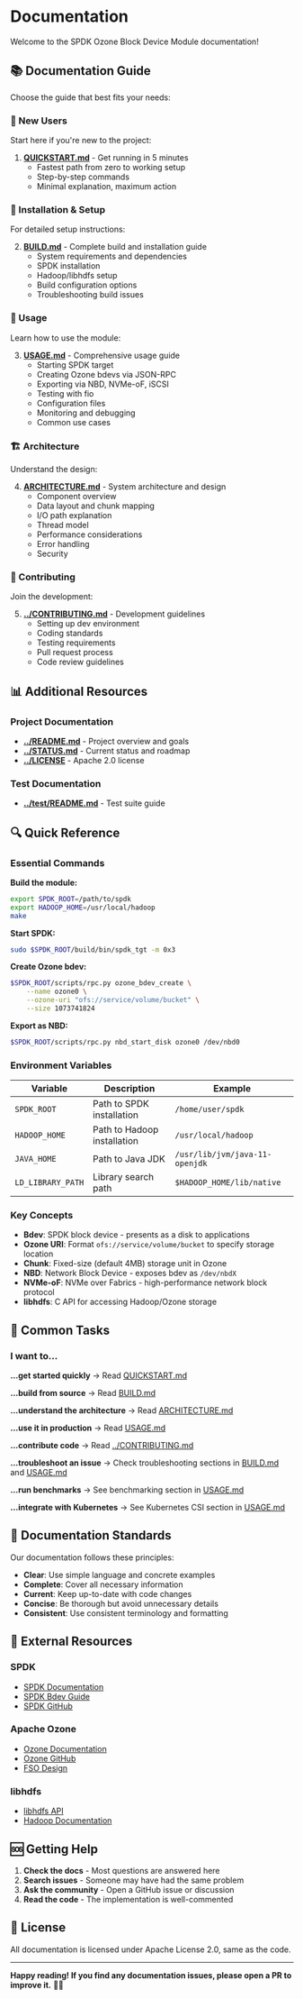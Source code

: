 # Documentation

Welcome to the SPDK Ozone Block Device Module documentation!

## 📚 Documentation Guide

Choose the guide that best fits your needs:

### 🚀 New Users

Start here if you're new to the project:

1. **[QUICKSTART.md](QUICKSTART.md)** - Get running in 5 minutes
   - Fastest path from zero to working setup
   - Step-by-step commands
   - Minimal explanation, maximum action

### 🔧 Installation & Setup

For detailed setup instructions:

2. **[BUILD.md](BUILD.md)** - Complete build and installation guide
   - System requirements and dependencies
   - SPDK installation
   - Hadoop/libhdfs setup
   - Build configuration options
   - Troubleshooting build issues

### 📖 Usage

Learn how to use the module:

3. **[USAGE.md](USAGE.md)** - Comprehensive usage guide
   - Starting SPDK target
   - Creating Ozone bdevs via JSON-RPC
   - Exporting via NBD, NVMe-oF, iSCSI
   - Testing with fio
   - Configuration files
   - Monitoring and debugging
   - Common use cases

### 🏗️ Architecture

Understand the design:

4. **[ARCHITECTURE.md](ARCHITECTURE.md)** - System architecture and design
   - Component overview
   - Data layout and chunk mapping
   - I/O path explanation
   - Thread model
   - Performance considerations
   - Error handling
   - Security

### 🤝 Contributing

Join the development:

5. **[../CONTRIBUTING.md](../CONTRIBUTING.md)** - Development guidelines
   - Setting up dev environment
   - Coding standards
   - Testing requirements
   - Pull request process
   - Code review guidelines

## 📊 Additional Resources

### Project Documentation
- **[../README.md](../README.md)** - Project overview and goals
- **[../STATUS.md](../STATUS.md)** - Current status and roadmap
- **[../LICENSE](../LICENSE)** - Apache 2.0 license

### Test Documentation
- **[../test/README.md](../test/README.md)** - Test suite guide

## 🔍 Quick Reference

### Essential Commands

**Build the module:**
```bash
export SPDK_ROOT=/path/to/spdk
export HADOOP_HOME=/usr/local/hadoop
make
```

**Start SPDK:**
```bash
sudo $SPDK_ROOT/build/bin/spdk_tgt -m 0x3
```

**Create Ozone bdev:**
```bash
$SPDK_ROOT/scripts/rpc.py ozone_bdev_create \
    --name ozone0 \
    --ozone-uri "ofs://service/volume/bucket" \
    --size 1073741824
```

**Export as NBD:**
```bash
$SPDK_ROOT/scripts/rpc.py nbd_start_disk ozone0 /dev/nbd0
```

### Environment Variables

| Variable | Description | Example |
|----------|-------------|---------|
| `SPDK_ROOT` | Path to SPDK installation | `/home/user/spdk` |
| `HADOOP_HOME` | Path to Hadoop installation | `/usr/local/hadoop` |
| `JAVA_HOME` | Path to Java JDK | `/usr/lib/jvm/java-11-openjdk` |
| `LD_LIBRARY_PATH` | Library search path | `$HADOOP_HOME/lib/native` |

### Key Concepts

- **Bdev**: SPDK block device - presents as a disk to applications
- **Ozone URI**: Format `ofs://service/volume/bucket` to specify storage location
- **Chunk**: Fixed-size (default 4MB) storage unit in Ozone
- **NBD**: Network Block Device - exposes bdev as `/dev/nbdX`
- **NVMe-oF**: NVMe over Fabrics - high-performance network block protocol
- **libhdfs**: C API for accessing Hadoop/Ozone storage

## 🎯 Common Tasks

### I want to...

**...get started quickly**
→ Read [QUICKSTART.md](QUICKSTART.md)

**...build from source**
→ Read [BUILD.md](BUILD.md)

**...understand the architecture**
→ Read [ARCHITECTURE.md](ARCHITECTURE.md)

**...use it in production**
→ Read [USAGE.md](USAGE.md)

**...contribute code**
→ Read [../CONTRIBUTING.md](../CONTRIBUTING.md)

**...troubleshoot an issue**
→ Check troubleshooting sections in [BUILD.md](BUILD.md) and [USAGE.md](USAGE.md)

**...run benchmarks**
→ See benchmarking section in [USAGE.md](USAGE.md)

**...integrate with Kubernetes**
→ See Kubernetes CSI section in [USAGE.md](USAGE.md)

## 📝 Documentation Standards

Our documentation follows these principles:

- **Clear**: Use simple language and concrete examples
- **Complete**: Cover all necessary information
- **Current**: Keep up-to-date with code changes
- **Concise**: Be thorough but avoid unnecessary details
- **Consistent**: Use consistent terminology and formatting

## 🔗 External Resources

### SPDK
- [SPDK Documentation](https://spdk.io/doc/)
- [SPDK Bdev Guide](https://spdk.io/doc/bdev.html)
- [SPDK GitHub](https://github.com/spdk/spdk)

### Apache Ozone
- [Ozone Documentation](https://ozone.apache.org/docs/)
- [Ozone GitHub](https://github.com/apache/ozone)
- [FSO Design](https://issues.apache.org/jira/browse/HDDS-2939)

### libhdfs
- [libhdfs API](https://hadoop.apache.org/docs/stable/hadoop-project-dist/hadoop-hdfs/LibHdfs.html)
- [Hadoop Documentation](https://hadoop.apache.org/docs/stable/)

## 🆘 Getting Help

1. **Check the docs** - Most questions are answered here
2. **Search issues** - Someone may have had the same problem
3. **Ask the community** - Open a GitHub issue or discussion
4. **Read the code** - The implementation is well-commented

## 📜 License

All documentation is licensed under Apache License 2.0, same as the code.

---

**Happy reading! If you find any documentation issues, please open a PR to improve it.** 📖✨
